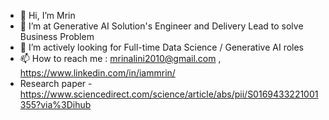 - 👋 Hi, I’m Mrin
- 👀 I’m at Generative AI Solution's Engineer and Delivery Lead to solve Business Problem
- 💞️ I’m actively looking for Full-time Data Science / Generative AI roles
- 📫 How to reach me : mrinalini2010@gmail.com , https://www.linkedin.com/in/iammrin/
- Research paper - https://www.sciencedirect.com/science/article/abs/pii/S0169433221001355?via%3Dihub

<!---
mrinalinigarg/mrinalinigarg is a ✨ special ✨ repository because its `README.md` (this file) appears on your GitHub profile.
You can click the Preview link to take a look at your changes.
--->
